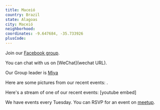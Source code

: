 ```yaml
---
title: Maceió
country: Brazil
state: Alagoas
city: Maceió
neighborhood: 
coordinates: -9.647684, -35.733926
plusCode:
---
```

Join our [Facebook group](https://www.facebook.com/groups/free.code.camp.alagoas).

You can chat with us on [WeChat](wechat URL).

Our Group leader is [Miya](freecodecamp.org/miya)

Here are some pictures from our recent events:
![]().

Here's a stream of one of our recent events:
[youtube embed]

We have events every Tuesday. You can RSVP for an event on [meetup](meetupurl).
